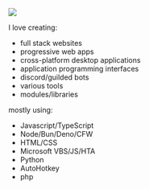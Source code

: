 

<img src="https://readme-typing-svg.demolab.com/?font=Fira+Code&pause=1000&color=00FF00&width=500&height=100&lines=Hi, I am Rednexie!; 
 A developer and someone interested in cyber security. " /></a>

I love creating:

- full stack websites
- progressive web apps
- cross-platform desktop applications
- application programming interfaces
- discord/guilded bots
- various tools
- modules/libraries

mostly using:

- Javascript/TypeScript
- Node/Bun/Deno/CFW
- HTML/CSS
- Microsoft VBS/JS/HTA
- Python
- AutoHotkey
- php


